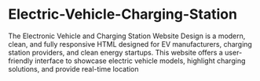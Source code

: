# Electric-Vehicle-Charging-Station
The Electronic Vehicle and Charging Station Website Design is a modern, clean, and fully responsive HTML  designed for EV manufacturers, charging station providers, and clean energy startups. This website offers a user-friendly interface to showcase electric vehicle models, highlight charging solutions, and provide real-time location 
